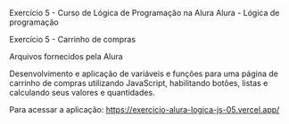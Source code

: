 Exercício 5 - Curso de Lógica de Programação na Alura 
Alura - Lógica de programação

Exercício 5 - Carrinho de compras

Arquivos fornecidos pela Alura

Desenvolvimento e aplicação de variáveis e funções para uma página de carrinho de compras utilizando JavaScript, habilitando botões, listas e calculando seus valores e quantidades.

Para acessar a aplicação: https://exercicio-alura-logica-js-05.vercel.app/
